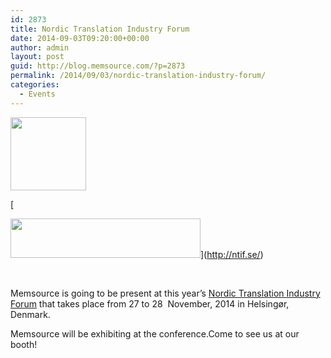 ```yaml
---
id: 2873
title: Nordic Translation Industry Forum
date: 2014-09-03T09:20:00+00:00
author: admin
layout: post
guid: http://blog.memsource.com/?p=2873
permalink: /2014/09/03/nordic-translation-industry-forum/
categories:
  - Events
---
```

[<img class="size-full wp-image-2874 alignleft" title="NTIF Logo1" src="/wp-content/uploads/2014/09/NTIF.png" alt="" width="121" height="117" />](http://ntif.se/)

[
  
<img class="alignnone size-full wp-image-2895" title="NTIF Logo2" src="/wp-content/uploads/2014/09/ntif27.png" alt="" width="304" height="63" />](http://ntif.se/)

&nbsp;

Memsource is going to be present at this year’s [Nordic Translation Industry Forum](http://ntif.se/) that takes place from 27 to 28  November, 2014 in Helsingør, Denmark.

<div>
  Memsource will be exhibiting at the conference.Come to see us at our booth!
</div>